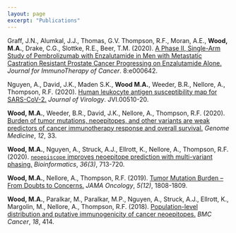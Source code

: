 ```yaml
---
layout: page
excerpt: "Publications"
---
```


Graff, J.N., Alumkal, J.J., Thomas, G.V. Thompson, R.F., Moran, A.E., **Wood, M.A.**, Drake, C.G., Slottke, R.E., Beer, T.M. (2020). [A Phase II, Single-Arm Study of Pembrolizumab with Enzalutamide in Men with Metastatic Castration Resistant Prostate Cancer Progressing on Enzalutamide Alone.](https://jitc.bmj.com/content/8/2/e000642) _Journal for ImmunoTherapy of Cancer_. 8:e000642.

Nguyen, A., David, J.K., Maden S.K., **Wood M.A.**, Weeder, B.R., Nellore, A., Thompson, R.F. (2020). [Human leukocyte antigen susceptibility map for SARS-CoV-2.](https://jvi.asm.org/content/94/13/e00510-20) _Journal of Virology_. JVI.00510-20.

**Wood, M.A.**, Weeder, B.R., David, J.K., Nellore, A., Thompson, R.F. (2020). [Burden of tumor mutations, neoepitopes, and other variants are weak predictors of cancer immunotherapy response and overall survival.](https://genomemedicine.biomedcentral.com/articles/10.1186/s13073-020-00729-2) _Genome Medicine_, _12_, 33.

**Wood, M.A.**, Nguyen, A., Struck, A.J., Ellrott, K., Nellore, A., Thompson, R.F. (2020). [`neoepiscope` improves neoepitope prediction with multi-variant phasing.](https://academic.oup.com/bioinformatics/article/36/3/713/5551338) _Bioinformatics_, _36(3)_, 713-720. 

**Wood, M.A.**, Nellore, A., Thompson, R.F. (2019). [Tumor Mutation Burden – From Doubts to Concerns.](https://jamanetwork.com/journals/jamaoncology/fullarticle/2753173) _JAMA Oncology_, _5(12)_, 1808-1809.

**Wood, M.A.**, Paralkar, M., Paralkar, M.P., Nguyen, A., Struck, A.J., Ellrott, K., Margolin, M., Nellore, A., Thompson, R.F. (2018). [Population-level distribution and putative immunogenicity of cancer neoepitopes.](https://bmccancer.biomedcentral.com/articles/10.1186/s12885-018-4325-6) _BMC Cancer_, _18_, 414. 
